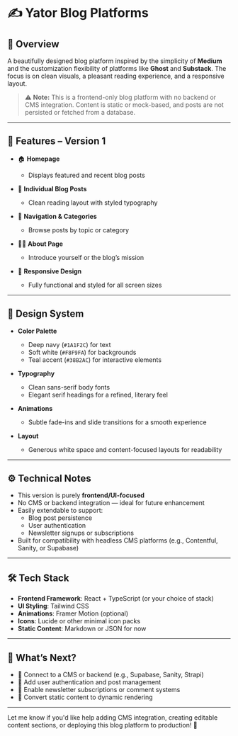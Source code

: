 # ✍️ Yator Blog Platforms

## 📰 Overview  
A beautifully designed blog platform inspired by the simplicity of **Medium** and the customization flexibility of platforms like **Ghost** and **Substack**. The focus is on clean visuals, a pleasant reading experience, and a responsive layout.

> ⚠️ **Note:** This is a frontend-only blog platform with no backend or CMS integration. Content is static or mock-based, and posts are not persisted or fetched from a database.

---

## 🚀 Features – Version 1

- 🏠 **Homepage**  
  - Displays featured and recent blog posts

- 📄 **Individual Blog Posts**  
  - Clean reading layout with styled typography

- 🧭 **Navigation & Categories**  
  - Browse posts by topic or category

- 🧑‍💼 **About Page**  
  - Introduce yourself or the blog’s mission

- 📱 **Responsive Design**  
  - Fully functional and styled for all screen sizes

---

## 🎨 Design System

- **Color Palette**  
  - Deep navy (`#1A1F2C`) for text  
  - Soft white (`#F8F9FA`) for backgrounds  
  - Teal accent (`#38B2AC`) for interactive elements

- **Typography**  
  - Clean sans-serif body fonts  
  - Elegant serif headings for a refined, literary feel

- **Animations**  
  - Subtle fade-ins and slide transitions for a smooth experience

- **Layout**  
  - Generous white space and content-focused layouts for readability

---

## ⚙️ Technical Notes

- This version is purely **frontend/UI-focused**  
- No CMS or backend integration — ideal for future enhancement  
- Easily extendable to support:
  - Blog post persistence
  - User authentication
  - Newsletter signups or subscriptions
- Built for compatibility with headless CMS platforms (e.g., Contentful, Sanity, or Supabase)

---

## 🛠 Tech Stack

- **Frontend Framework**: React + TypeScript (or your choice of stack)  
- **UI Styling**: Tailwind CSS  
- **Animations**: Framer Motion (optional)  
- **Icons**: Lucide or other minimal icon packs  
- **Static Content**: Markdown or JSON for now

---

## 🔮 What’s Next?

- 🔌 Connect to a CMS or backend (e.g., Supabase, Sanity, Strapi)  
- 🔐 Add user authentication and post management  
- 📨 Enable newsletter subscriptions or comment systems  
- 📝 Convert static content to dynamic rendering  

---

Let me know if you'd like help adding CMS integration, creating editable content sections, or deploying this blog platform to production! 🚀
